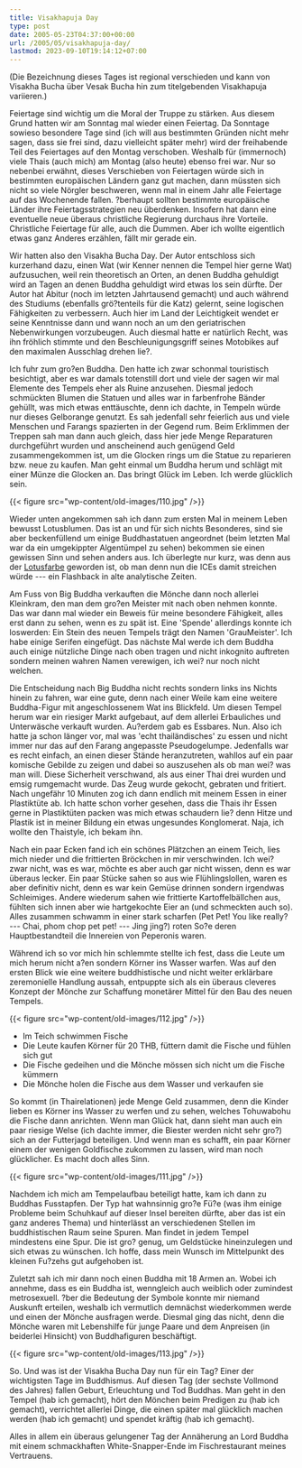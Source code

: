 ```yaml
---
title: Visakhapuja Day
type: post
date: 2005-05-23T04:37:00+00:00
url: /2005/05/visakhapuja-day/
lastmod: 2023-09-10T19:14:12+07:00
---
```

(Die Bezeichnung dieses Tages ist regional verschieden und kann von Visakha Bucha über Vesak Bucha hin zum titelgebenden Visakhapuja variieren.)

Feiertage sind wichtig um die Moral der Truppe zu stärken. Aus diesem Grund hatten wir am Sonntag mal wieder einen Feiertag. Da Sonntage sowieso besondere Tage sind (ich will aus bestimmten Gründen nicht mehr sagen, dass sie frei sind, dazu vielleicht später mehr) wird der freihabende Teil des Feiertages auf den Montag verschoben. Weshalb für (immernoch) viele Thais (auch mich) am Montag (also heute) ebenso frei war. Nur so nebenbei erwähnt, dieses Verschieben von Feiertagen würde sich in bestimmten europäischen Ländern ganz gut machen, dann müssten sich nicht so viele Nörgler beschweren, wenn mal in einem Jahr alle Feiertage auf das Wochenende fallen. ?berhaupt sollten bestimmte europäische Länder ihre Feiertagsstrategien neu überdenken. Insofern hat dann eine eventuelle neue überaus christliche Regierung durchaus ihre Vorteile. Christliche Feiertage für alle, auch die Dummen. Aber ich wollte eigentlich etwas ganz Anderes erzählen, fällt mir gerade ein.

Wir hatten also den Visakha Bucha Day. Der Autor entschloss sich kurzerhand dazu, einen Wat (wir Kenner nennen die Tempel hier gerne Wat) aufzusuchen, weil rein theoretisch an Orten, an denen Buddha gehuldigt wird an Tagen an denen Buddha gehuldigt wird etwas los sein dürfte. Der Autor hat Abitur (noch im letzten Jahrtausend gemacht) und auch während des Studiums (ebenfalls grö?tenteils für die Katz) gelernt, seine logischen Fähigkeiten zu verbessern. Auch hier im Land der Leichtigkeit wendet er seine Kenntnisse dann und wann noch an um den geriatrischen Nebenwirkungen vorzubeugen. Auch diesmal hatte er natürlich Recht, was ihn fröhlich stimmte und den Beschleunigungsgriff seines Motobikes auf den maximalen Ausschlag drehen lie?.

Ich fuhr zum gro?en Buddha. Den hatte ich zwar schonmal touristisch besichtigt, aber es war damals totenstill dort und viele der sagen wir mal Elemente des Tempels eher als Ruine anzusehen. Diesmal jedoch schmückten Blumen die Statuen und alles war in farbenfrohe Bänder gehüllt, was mich etwas enttäuschte, denn ich dachte, in Tempeln würde nur dieses Gelborange genutzt. Es sah jedenfall sehr feierlich aus und viele Menschen und Farangs spazierten in der Gegend rum. Beim Erklimmen der Treppen sah man dann auch gleich, dass hier jede Menge Reparaturen durchgeführt wurden und anscheinend auch genügend Geld zusammengekommen ist, um die Glocken rings um die Statue zu reparieren bzw. neue zu kaufen. Man geht einmal um Buddha herum und schlägt mit einer Münze die Glocken an. Das bringt Glück im Leben. Ich werde glücklich sein.

{{< figure src="wp-content/old-images/110.jpg" />}}

Wieder unten angekommen sah ich dann zum ersten Mal in meinem Leben bewusst Lotusblumen. Das ist an und für sich nichts Besonderes, sind sie aber beckenfüllend um einige Buddhastatuen angeordnet (beim letzten Mal war da ein umgekippter Algentümpel zu sehen) bekommen sie einen gewissen Sinn und sehen anders aus. Ich überlegte nur kurz, was denn aus der [Lotusfarbe][1] geworden ist, ob man denn nun die ICEs damit streichen würde --- ein Flashback in alte analytische Zeiten.

Am Fuss von Big Buddha verkauften die Mönche dann noch allerlei Kleinkram, den man dem gro?en Meister mit nach oben nehmen konnte. Das war dann mal wieder ein Beweis für meine besondere Fähigkeit, alles erst dann zu sehen, wenn es zu spät ist. Eine 'Spende' allerdings konnte ich loswerden: Ein Stein des neuen Tempels trägt den Namen 'GrauMeister'. Ich habe einige Serifen eingefügt. Das nächste Mal werde ich dem Buddha auch einige nützliche Dinge nach oben tragen und nicht inkognito auftreten sondern meinen wahren Namen verewigen, ich wei? nur noch nicht welchen.

Die Entscheidung nach Big Buddha nicht rechts sondern links ins Nichts hinein zu fahren, war eine gute, denn nach einer Weile kam eine weitere Buddha-Figur mit angeschlossenem Wat ins Blickfeld. Um diesen Tempel herum war ein riesiger Markt aufgebaut, auf dem allerlei Erbauliches und Unterwäsche verkauft wurden. Au?erdem gab es Essbares. Nun. Also ich hatte ja schon länger vor, mal was 'echt thailändisches' zu essen und nicht immer nur das auf den Farang angepasste Pseudogelumpe. Jedenfalls war es recht einfach, an einen dieser Stände heranzutreten, wahllos auf ein paar komische Gebilde zu zeigen und dabei so auszusehen als ob man wei? was man will. Diese Sicherheit verschwand, als aus einer Thai drei wurden und emsig rumgemacht wurde. Das Zeug wurde gekocht, gebraten und fritiert. Nach ungefähr 10 Minuten zog ich dann endlich mit meinem Essen in einer Plastiktüte ab. Ich hatte schon vorher gesehen, dass die Thais ihr Essen gerne in Plastiktüten packen was mich etwas schaudern lie? denn Hitze und Plastik ist in meiner Bildung ein etwas ungesundes Konglomerat. Naja, ich wollte den Thaistyle, ich bekam ihn.

Nach ein paar Ecken fand ich ein schönes Plätzchen an einem Teich, lies mich nieder und die frittierten Bröckchen in mir verschwinden. Ich wei? zwar nicht, was es war, möchte es aber auch gar nicht wissen, denn es war überaus lecker. Ein paar Stücke sahen so aus wie Flühlingslollen, waren es aber definitiv nicht, denn es war kein Gemüse drinnen sondern irgendwas Schleimiges. Andere wiederum sahen wie frittierte Kartoffelbällchen aus, fühlten sich innen aber wie hartgekochte Eier an (und schmeckten auch so). Alles zusammen schwamm in einer stark scharfen (Pet Pet! You like really? --- Chai, phom chop pet pet! --- Jing jing?) roten So?e deren Hauptbestandteil die Innereien von Peperonis waren.

Während ich so vor mich hin schlemmte stellte ich fest, dass die Leute um mich herum nicht a?en sondern Körner ins Wasser warfen. Was auf den ersten Blick wie eine weitere buddhistische und nicht weiter erklärbare zeremonielle Handlung aussah, entpuppte sich als ein überaus cleveres Konzept der Mönche zur Schaffung monetärer Mittel für den Bau des neuen Tempels.

{{< figure src="wp-content/old-images/112.jpg" />}}

  * Im Teich schwimmen Fische
  * Die Leute kaufen Körner für 20 THB, füttern damit die Fische und fühlen sich gut
  * Die Fische gedeihen und die Mönche mössen sich nicht um die Fische kümmern
  * Die Mönche holen die Fische aus dem Wasser und verkaufen sie

So kommt (in Thairelationen) jede Menge Geld zusammen, denn die Kinder lieben es Körner ins Wasser zu werfen und zu sehen, welches Tohuwabohu die Fische dann anrichten. Wenn man Glück hat, dann sieht man auch ein paar riesige Welse (ich dachte immer, die Biester werden nicht sehr gro?) sich an der Futterjagd beteiligen. Und wenn man es schafft, ein paar Körner einem der wenigen Goldfische zukommen zu lassen, wird man noch glücklicher. Es macht doch alles Sinn.

{{< figure src="wp-content/old-images/111.jpg" />}}

Nachdem ich mich am Tempelaufbau beteiligt hatte, kam ich dann zu Buddhas Fusstapfen. Der Typ hat wahnsinnig gro?e Fü?e (was ihm einige Probleme beim Schuhkauf auf dieser Insel bereiten dürfte, aber das ist ein ganz anderes Thema) und hinterlässt an verschiedenen Stellen im buddhistischen Raum seine Spuren. Man findet in jedem Tempel mindestens eine Spur. Die ist gro? genug, um Geldstücke hineinzulegen und sich etwas zu wünschen. Ich hoffe, dass mein Wunsch im Mittelpunkt des kleinen Fu?zehs gut aufgehoben ist.

Zuletzt sah ich mir dann noch einen Buddha mit 18 Armen an. Wobei ich annehme, dass es ein Buddha ist, wenngleich auch weiblich oder zumindest metrosexuell. ?ber die Bedeutung der Symbole konnte mir niemand Auskunft erteilen, weshalb ich vermutlich demnächst wiederkommen werde und einen der Mönche ausfragen werde. Diesmal ging das nicht, denn die Mönche waren mit Lebenshilfe für junge Paare und dem Anpreisen (in beiderlei Hinsicht) von Buddhafiguren beschäftigt.

{{< figure src="wp-content/old-images/113.jpg" />}}

So. Und was ist der Visakha Bucha Day nun für ein Tag? Einer der wichtigsten Tage im Buddhismus. Auf diesen Tag (der sechste Vollmond des Jahres) fallen Geburt, Erleuchtung und Tod Buddhas. Man geht in den Tempel (hab ich gemacht), hört den Mönchen beim Predigen zu (hab ich gemacht), verrichtet allerlei Dinge, die einen später mal glücklich machen werden (hab ich gemacht) und spendet kräftig (hab ich gemacht).

Alles in allem ein überaus gelungener Tag der Annäherung an Lord Buddha mit einem schmackhaften White-Snapper-Ende im Fischrestaurant meines Vertrauens.

 [1]: http://www.thonak.de/original_index.htm
